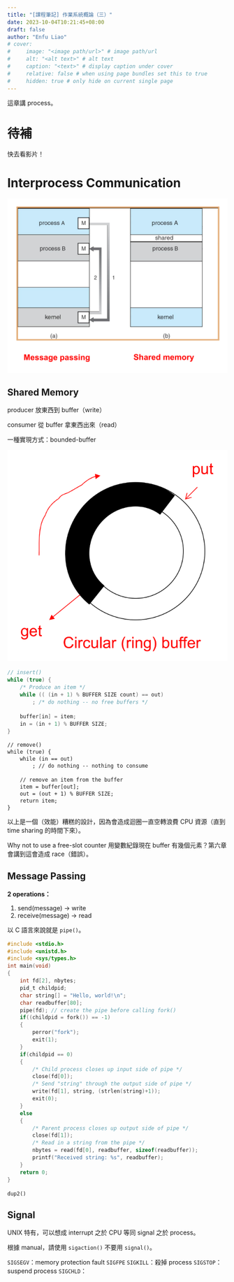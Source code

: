 ```yaml
---
title: "[課程筆記] 作業系統概論（三）"
date: 2023-10-04T10:21:45+08:00
draft: false
author: "Enfu Liao"
# cover:
#     image: "<image path/url>" # image path/url
#     alt: "<alt text>" # alt text
#     caption: "<text>" # display caption under cover
#     relative: false # when using page bundles set this to true
#     hidden: true # only hide on current single page
---
```


這章講 process。

# 待補
快去看影片！

# Interprocess Communication

![](./Screenshot%20from%202023-10-04%2010-23-26.png)

## Shared Memory
producer 放東西到 buffer（write）

consumer 從 buffer 拿東西出來（read）

一種實現方式：bounded-buffer

![](./Screenshot%20from%202023-10-04%2010-27-39.png)


```c
// insert()
while (true) {
    /* Produce an item */
    while (( (in + 1) % BUFFER SIZE count) == out)
        ; /* do nothing -- no free buffers */

    buffer[in] = item;
    in = (in + 1) % BUFFER SIZE;
}
```

```
// remove()
while (true) {
    while (in == out)
        ; // do nothing -- nothing to consume

    // remove an item from the buffer
    item = buffer[out];
    out = (out + 1) % BUFFER SIZE;
    return item;
}
```

以上是一個（效能）糟糕的設計，因為會造成迴圈一直空轉浪費 CPU 資源（直到 time sharing 的時間下來）。

Why not to use a free-slot counter 用變數紀錄現在 buffer 有幾個元素？第六章會講到這會造成 race（錯誤）。


## Message Passing

**2 operations：**
1. send(message) -> write
2. receive(message) -> read

以 C 語言來說就是 `pipe()`。

```c
#include <stdio.h>
#include <unistd.h>
#include <sys/types.h>
int main(void)
{
    int fd[2], nbytes;
    pid_t childpid;
    char string[] = "Hello, world!\n";
    char readbuffer[80];
    pipe(fd); // create the pipe before calling fork()
    if((childpid = fork()) == -1)
    {
        perror("fork");
        exit(1);
    }
    if(childpid == 0)
    {
        /* Child process closes up input side of pipe */
        close(fd[0]);
        /* Send "string" through the output side of pipe */
        write(fd[1], string, (strlen(string)+1));
        exit(0);
    }
    else
    {
        /* Parent process closes up output side of pipe */
        close(fd[1]);
        /* Read in a string from the pipe */
        nbytes = read(fd[0], readbuffer, sizeof(readbuffer));
        printf("Received string: %s", readbuffer);
    }
    return 0;
}
```

`dup2()`

## Signal

UNIX 特有，可以想成 interrupt 之於 CPU 等同 signal 之於 process。

根據 manual，請使用 `sigaction()` 不要用 `signal()`。

`SIGSEGV`：memory protection fault
`SIGFPE`
`SIGKILL`：殺掉 process
`SIGSTOP`：suspend process
`SIGCHLD`：


